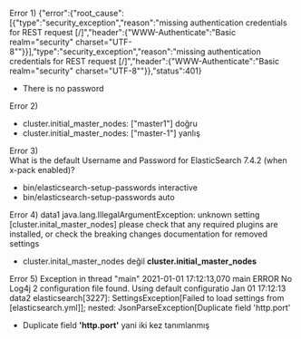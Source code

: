 Error 1) {"error":{"root_cause":[{"type":"security_exception","reason":"missing authentication credentials for REST request [/]","header":{"WWW-Authenticate":"Basic realm=\"security\" charset=\"UTF-8\""}}],"type":"security_exception","reason":"missing authentication credentials for REST request [/]","header":{"WWW-Authenticate":"Basic realm=\"security\" charset=\"UTF-8\""}},"status":401}
* There is no password 

Error 2) 
- cluster.initial_master_nodes: ["master1"]  doğru
- cluster.initial_master_nodes: ["master-1"] yanlış

Error 3)  
What is the default Username and Password for ElasticSearch 7.4.2 (when x-pack enabled)?
* bin/elasticsearch-setup-passwords interactive
* bin/elasticsearch-setup-passwords auto

Error 4) data1
java.lang.IllegalArgumentException: unknown setting [cluster.inital_master_nodes] please check that any required plugins are installed, or check the breaking changes documentation for removed settings
* cluster.inital_master_nodes değil **cluster.initial_master_nodes**

Error 5) 
Exception in thread "main" 2021-01-01 17:12:13,070 main ERROR No Log4j 2 configuration file found. Using default configuratio
Jan 01 17:12:13 data2 elasticsearch[3227]: SettingsException[Failed to load settings from [elasticsearch.yml]]; nested: JsonParseException[Duplicate field 'http.port'
* Duplicate field **'http.port'** yani iki kez tanımlanmış

